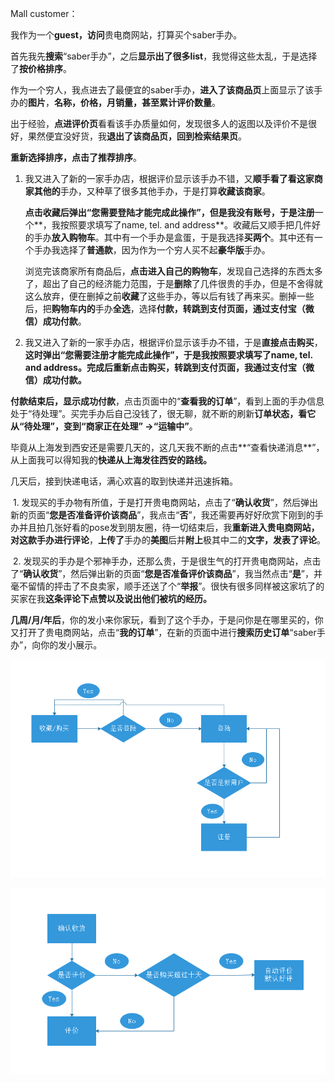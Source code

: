 Mall customer：

 

我作为一个**guest，访问**贵电商网站，打算买个saber手办。

首先我先**搜索**“saber手办”，之后**显示出了很多list**，我觉得这些太乱，于是选择了**按价格排序**。

作为一个穷人，我点进去了最便宜的saber手办，**进入了该商品页**上面显示了该手办的**图片**，**名称，价格，月销量，甚至累计评价数量**。

出于经验，**点进评价页**看看该手办质量如何，发现很多人的返图以及评价不是很好，果然便宜没好货，我**退出了该商品页，回到检索结果页**。

**重新选择排序，点击了推荐排序**。

1. 我又进入了新的一家手办店，根据评价显示该手办不错，又**顺手看了看这家商家其他的**手办，又种草了很多其他手办，于是打算**收藏该商家**。

   **点击收藏后弹出“您需要登陆才能完成此操作”，**但是我没有账号，于是**注册**一个**，我按照要求填写了name, tel. and address**。收藏后又顺手把几件好的手办**放入购物车**。其中有一个手办是盒蛋，于是我选择**买两个**。其中还有一个手办我选择了**普通款**，因为作为一个穷人买不起**豪华版**手办。

   浏览完该商家所有商品后，**点击进入自己的购物车**，发现自己选择的东西太多了，超出了自己的经济能力范围，于是**删除**了几件很贵的手办，但是不舍得就这么放弃，便在删掉之前**收藏**了这些手办，等以后有钱了再来买。删掉一些后，把**购物车内的**手办**全选**，选择**付款，转跳到支付页面，通过支付宝（微信）成功付款**。

2. 我又进入了新的一家手办店，根据评价显示该手办不错，于是**直接点击购买**，**这时弹出“您需要注册才能完成此操作”，于是我按照要求填写了name, tel. and address。**完成后**重新点击购买，转跳到支付页面，我通过支付宝（微信）成功付款。**



**付款结束后，显示成功付款**，点击页面中的“**查看我的订单**”，看到上面的手办信息处于“待处理”。买完手办后自己没钱了，很无聊，就不断的刷新**订单状态，看它从“待处理”，变到“商家正在处理” ->“运输中”**。

毕竟从上海发到西安还是需要几天的，这几天我不断的点击**“查看快递消息**”，从上面我可以得知我的**快递从上海发往西安的路线。**

几天后，接到快递电话，满心欢喜的取到快递并迅速拆箱。

 

​	1.     发现买的手办物有所值，于是打开贵电商网站，点击了“**确认收货**”，然后弹出新的页面“**您是否准备评价该商品**”，我点击“**否**”，我还需要再好好欣赏下刚到的手办并且拍几张好看的pose发到朋友圈，待一切结束后，我**重新进入贵电商网站，对这款手办进行评论**，**上传了**手办的**美图**后并**附上**极其中二的**文字，发表了评论**。

​	2.     发现买的手办是个邪神手办，还那么贵，于是很生气的打开贵电商网站，点击了“**确认收货**”，然后弹出新的页面“**您是否准备评价该商品**”，我当然点击“**是**”，并毫不留情的抨击了不良卖家，顺手还送了个“**举报**”。很快有很多同样被这家坑了的买家在我**这条评论下点赞以及说出他们被坑的经历。**

 

**几周/月/年后**，你的发小来你家玩，看到了这个手办，于是问你是在哪里买的，你又打开了贵电商网站，点击“**我的订单**”，在新的页面中进行**搜索历史订单**“saber手办”，向你的发小展示。

![img](image\收藏购买.png)

![img](image\确认收货.png)

 

 

 

 

 

 

 

 

 

 

 

 
